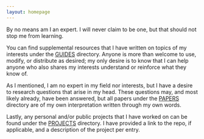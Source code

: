 ```yaml
---
layout: homepage
---
```


By no means am I an expert. I will never claim to be one, but that should not stop me from learning.

You can find supplemental resources that I have written on topics of my interests under the [GUIDES](/guides) directory.
Anyone is more than welcome to use, modify, or distribute as desired; my only desire is to know that I can help anyone
who also shares my interests understand or reinforce what they know of.

As I mentioned, I am no expert in my field nor interests, but I have a desire to research questions that arise in my
head. These questions may, and most likely already, have been answered, but all papers under the [PAPERS](/papers)
directory are of my own interpretation written through my own words.

Lastly, any personal and/or public projects that I have worked on can be found under the [PROJECTS](/projects)
directory. I have provided a link to the repo, if applicable, and a description of the project per entry.
